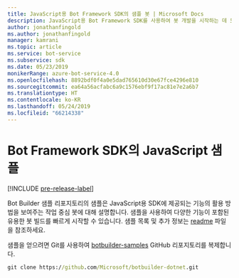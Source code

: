 ```yaml
---
title: JavaScript용 Bot Framework SDK의 샘플 봇 | Microsoft Docs
description: JavaScript용 Bot Framework SDK를 사용하여 봇 개발을 시작하는 데 도움이 되는 다양한 샘플 봇을 탐색합니다.
author: jonathanfingold
ms.author: jonathanfingold
manager: kamrani
ms.topic: article
ms.service: bot-service
ms.subservice: sdk
ms.date: 05/23/2019
monikerRange: azure-bot-service-4.0
ms.openlocfilehash: 8892bdf0f4a0e5dad765610d30e67fce4296e810
ms.sourcegitcommit: ea64a56acfabc6a9c1576ebf9f17ac81e7e2a6b7
ms.translationtype: HT
ms.contentlocale: ko-KR
ms.lasthandoff: 05/24/2019
ms.locfileid: "66214338"
---
```

# <a name="javascript-samples-for-bot-framework-sdk"></a>Bot Framework SDK의 JavaScript 샘플
[!INCLUDE [pre-release-label](../includes/pre-release-label.md)]

Bot Builder 샘플 리포지토리의 샘플은 JavaScript용 SDK에 제공되는 기능의 활용 방법을 보여주는 작업 중심 봇에 대해 설명합니다. 샘플을 사용하여 다양한 기능이 포함된 유용한 봇 빌드를 빠르게 시작할 수 있습니다. 샘플 목록 및 추가 정보는 [readme](https://github.com/Microsoft/BotBuilder-Samples/blob/master/README.md) 파일을 참조하세요.

샘플을 얻으려면 Git를 사용하여 [botbuilder-samples](https://github.com/Microsoft/botbuilder-samples) GitHub 리포지토리를 복제합니다.
```cmd
git clone https://github.com/Microsoft/botbuilder-dotnet.git
```

